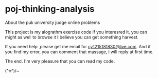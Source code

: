 # poj-thinking-analysis
About the puk university judge online problems

This project is my alograthm exercise code
  If you interesred it, you can might as well to browse it 
  I believe you can get something harvest.
  
  
If you need help ,please get me email for cy1215181830@live.com.
And if you find my error, you can comment that massage, i will reply at first time.

The end. I'm very pleasure that you can read my code.

\(^o^)/~
